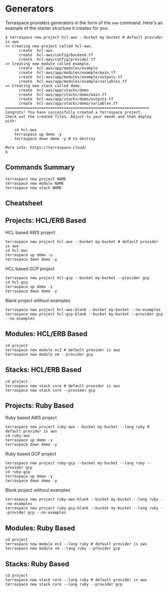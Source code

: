# Generators

Terraspace providers generators in the form of the `new` command.  Here's an example of the starter structure it creates for you:

    $ terraspace new project hcl-aws --bucket my-bucket # default provider is aws
    => Creating new project called hcl-aws.
          create  hcl-aws
          create  hcl-aws/config/backend.tf
          create  hcl-aws/config/provider.tf
    => Creating new module called example.
          create  hcl-aws/app/modules/example
          create  hcl-aws/app/modules/example/main.tf
          create  hcl-aws/app/modules/example/outputs.tf
          create  hcl-aws/app/modules/example/variables.tf
    => Creating new stack called demo.
          create  hcl-aws/app/stacks/demo
          create  hcl-aws/app/stacks/demo/main.tf
          create  hcl-aws/app/stacks/demo/outputs.tf
          create  hcl-aws/app/stacks/demo/variables.tf
    ================================================================
    Congrats! You have successfully created a terraspace project.
    Check out the created files. Adjust to your needs and then deploy with:

        cd hcl-aws
        terraspace up demo -y
        terraspace down demo -y # to destroy

    More info: https://terraspace.cloud/
    $

## Commands Summary

    terraspace new project NAME
    terraspace new module NAME
    terraspace new stack NAME

## Cheatsheet

## Projects: HCL/ERB Based

HCL based AWS project

    terraspace new project hcl-aws --bucket my-bucket # default provider is aws
    cd hcl-aws
    terraspace up demo -y
    terraspace down demo -y

HCL based GCP project

    terraspace new project hcl-gcp --bucket my-bucket --provider gcp
    cd hcl-gcp
    terraspace up demo -y
    terraspace down demo -y

Blank project without examples

    terraspace new project hcl-aws-blank --bucket my-bucket --no-examples
    terraspace new project hcl-gcp-blank --bucket my-bucket --provider gcp --no-examples

## Modules: HCL/ERB Based

    cd project
    terraspace new module ec2 # default provider is aws
    terraspace new module vm --provider gcp

## Stacks: HCL/ERB Based

    cd project
    terraspace new stack core # default provider is aws
    terraspace new stack core --provider gcp

## Projects: Ruby Based

Ruby based AWS project

    terraspace new project ruby-aws --bucket my-bucket --lang ruby # default provider is aws
    cd ruby-aws
    terraspace up demo -y
    terraspace down demo -y

Ruby based GCP project


    terraspace new project ruby-gcp --bucket my-bucket --lang ruby --provider gcp
    cd ruby-gcp
    terraspace up demo -y
    terraspace down demo -y

Blank project without examples

    terraspace new project ruby-aws-blank --bucket my-bucket --lang ruby --no-examples
    terraspace new project ruby-gcp-blank --bucket my-bucket --lang ruby --provider gcp --no-examples

## Modules: Ruby Based

    cd project
    terraspace new module ec2 --lang ruby # default provider is aws
    terraspace new module vm --lang ruby --provider gcp

## Stacks: Ruby Based

    cd project
    terraspace new stack core --lang ruby # default provider is aws
    terraspace new stack core --lang ruby --provider gcp
